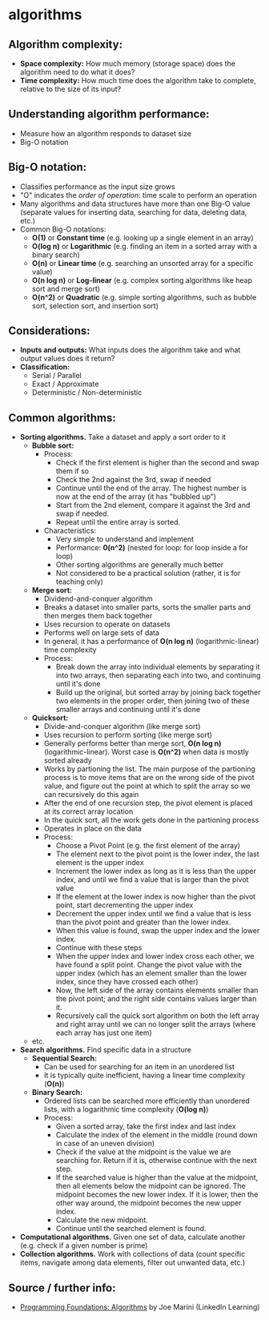# algorithms

## Algorithm complexity:

- **Space complexity:** How much memory (storage space) does the algorithm need to do what it does?
- **Time complexity:** How much time does the algorithm take to complete, relative to the size of its input?

## Understanding algorithm performance:

- Measure how an algorithm responds to dataset size
- Big-O notation

## Big-O notation:

- Classifies performance as the input size grows
- "O" indicates the *order of operation*: time scale to perform an operation
- Many algorithms and data structures have more than one Big-O value (separate values for inserting data, searching for data, deleting data, etc.)
- Common Big-O notations:
    - **O(1)** or **Constant time** (e.g. looking up a single element in an array)
    - **O(log n)** or **Logarithmic** (e.g. finding an item in a sorted array with a binary search)
    - **O(n)** or **Linear time** (e.g. searching an unsorted array for a specific value)
    - **O(n log n)** or **Log-linear** (e.g. complex sorting algorithms like heap sort and merge sort)
    - **O(n^2)** or **Quadratic** (e.g. simple sorting algorithms, such as bubble sort, selection sort, and insertion sort)

## Considerations:

- **Inputs and outputs:** What inputs does the algorithm take and what output values does it return?
- **Classification:**
    - Serial / Parallel
    - Exact / Approximate
    - Deterministic / Non-deterministic

## Common algorithms:

- **Sorting algorithms.** Take a dataset and apply a sort order to it
    - **Bubble sort:**
        - Process:
            - Check if the first element is higher than the second and swap them if so
            - Check the 2nd against the 3rd, swap if needed
            - Continue until the end of the array. The highest number is now at the end of the array (it has "bubbled up")
            - Start from the 2nd element, compare it against the 3rd and swap if needed.
            - Repeat until the entire array is sorted.
        - Characteristics:
            - Very simple to understand and implement
            - Performance: **0(n^2)** (nested for loop: for loop inside a for loop)
            - Other sorting algorithms are generally much better
            - Not considered to be a practical solution (rather, it is for teaching only)
    - **Merge sort:**
        - Dividend-and-conquer algorithm
        - Breaks a dataset into smaller parts, sorts the smaller parts and then merges them back together
        - Uses recursion to operate on datasets
        - Performs well on large sets of data
        - In general, it has a performance of **O(n log n)** (logarithmic-linear) time complexity
        - Process:
            - Break down the array into individual elements by separating it into two arrays, then separating each into two, and continuing until it's done
            - Build up the original, but sorted array by joining back together two elements in the proper order, then joining two of these smaller arrays and continuing until it's done
    - **Quicksort:**
        - Divide-and-conquer algorithm (like merge sort)
        - Uses recursion to perform sorting (like merge sort)
        - Generally performs better than merge sort, **O(n log n)** (logarithmic-linear). Worst case is **O(n^2)** when data is mostly sorted already
        - Works by partioning the list. The main purpose of the partioning process is to move items that are on the wrong side of the pivot value, and figure out the point at which to split the array so we can recursively do this again
        - After the end of one recursion step, the pivot element is placed at its correct array location
        - In the quick sort, all the work gets done in the partioning process
        - Operates in place on the data
        - Process:
            - Choose a Pivot Point (e.g. the first element of the array)
            - The element next to the pivot point is the lower index, the last element is the upper index
            - Increment the lower index as long as it is less than the upper index, and until we find a value that is larger than the pivot value
            - If the element at the lower index is now higher than the pivot point, start decrementing the upper index
            - Decrement the upper index until we find a value that is less than the pivot point and greater than the lower index.
            - When this value is found, swap the upper index and the lower index.
            - Continue with these steps
            - When the upper index and lower index cross each other, we have found a split point. Change the pivot value with the upper index (which has an element smaller than the lower index, since they have crossed each other)
            - Now, the left side of the array contains elements smaller than the pivot point; and the right side contains values larger than it.
            - Recursively call the quick sort algorithm on both the left array and right array until we can no longer split the arrays (where each array has just one item)
    - etc.
- **Search algorithms.** Find specific data in a structure
    - **Sequential Search:**
        - Can be used for searching for an item in an unordered list
        - It is typically quite inefficient, having a linear time complexity (**O(n)**)
    - **Binary Search:**
        - Ordered lists can be searched more efficiently than unordered lists, with a logarithmic time complexity (**O(log n)**)
        - Process:
            - Given a sorted array, take the first index and last index
            - Calculate the index of the element in the middle (round down in case of an uneven division)
            - Check if the value at the midpoint is the value we are searching for. Return if it is, otherwise continue with the next step.
            - If the searched value is higher than the value at the midpoint, then all elements below the midpoint can be ignored. The midpoint becomes the new lower index. If it is lower, then the other way around, the midpoint becomes the new upper index.
            - Calculate the new midpoint.
            - Continue until the searched element is found.
- **Computational algorithms.** Given one set of data, calculate another (e.g. check if a given number is prime)
- **Collection algorithms.** Work with collections of data (count specific items, navigate among data elements, filter out unwanted data, etc.)

## Source / further info:
- [Programming Foundations: Algorithms](https://www.linkedin.com/learning/programming-foundations-algorithms) by Joe Marini (LinkedIn Learning)
